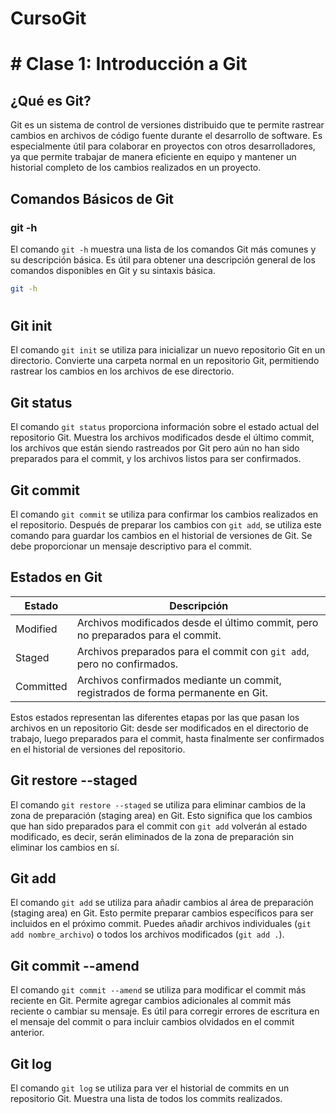 # CursoGit

# # Clase 1: Introducción a Git

## ¿Qué es Git?

Git es un sistema de control de versiones distribuido que te permite rastrear cambios en archivos de código fuente durante el desarrollo de software. Es especialmente útil para colaborar en proyectos con otros desarrolladores, ya que permite trabajar de manera eficiente en equipo y mantener un historial completo de los cambios realizados en un proyecto.

## Comandos Básicos de Git

### git -h

El comando `git -h` muestra una lista de los comandos Git más comunes y su descripción básica. Es útil para obtener una descripción general de los comandos disponibles en Git y su sintaxis básica.

```bash
git -h
```

# 

## Git init

El comando `git init` se utiliza para inicializar un nuevo repositorio Git en un directorio. Convierte una carpeta normal en un repositorio Git, permitiendo rastrear los cambios en los archivos de ese directorio.

## Git status

El comando `git status` proporciona información sobre el estado actual del repositorio Git. Muestra los archivos modificados desde el último commit, los archivos que están siendo rastreados por Git pero aún no han sido preparados para el commit, y los archivos listos para ser confirmados.

## Git commit

El comando `git commit` se utiliza para confirmar los cambios realizados en el repositorio. Después de preparar los cambios con `git add`, se utiliza este comando para guardar los cambios en el historial de versiones de Git. Se debe proporcionar un mensaje descriptivo para el commit.

## Estados en Git

| Estado    | Descripción                                                                      |
| --------- | -------------------------------------------------------------------------------- |
| Modified  | Archivos modificados desde el último commit, pero no preparados para el commit.  |
| Staged    | Archivos preparados para el commit con `git add`, pero no confirmados.           |
| Committed | Archivos confirmados mediante un commit, registrados de forma permanente en Git. |

Estos estados representan las diferentes etapas por las que pasan los archivos en un repositorio Git: desde ser modificados en el directorio de trabajo, luego preparados para el commit, hasta finalmente ser confirmados en el historial de versiones del repositorio.



## Git restore --staged

El comando `git restore --staged` se utiliza para eliminar cambios de la zona de preparación (staging area) en Git. Esto significa que los cambios que han sido preparados para el commit con `git add` volverán al estado modificado, es decir, serán eliminados de la zona de preparación sin eliminar los cambios en sí.

## Git add

El comando `git add` se utiliza para añadir cambios al área de preparación (staging area) en Git. Esto permite preparar cambios específicos para ser incluidos en el próximo commit. Puedes añadir archivos individuales (`git add nombre_archivo`) o todos los archivos modificados (`git add .`).

## Git commit --amend

El comando `git commit --amend` se utiliza para modificar el commit más reciente en Git. Permite agregar cambios adicionales al commit más reciente o cambiar su mensaje. Es útil para corregir errores de escritura en el mensaje del commit o para incluir cambios olvidados en el commit anterior.

## Git log

El comando `git log` se utiliza para ver el historial de commits en un repositorio Git. Muestra una lista de todos los commits realizados.